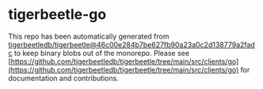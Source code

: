 # tigerbeetle-go
This repo has been automatically generated from [tigerbeetledb/tigerbeetle@46c00e284b7be627fb90a23a0c2d138779a2fadc](https://github.com/tigerbeetledb/tigerbeetle/commit/46c00e284b7be627fb90a23a0c2d138779a2fadc) to keep binary blobs out of the monorepo. Please see [https://github.com/tigerbeetledb/tigerbeetle/tree/main/src/clients/go](https://github.com/tigerbeetledb/tigerbeetle/tree/main/src/clients/go) for documentation and contributions.
